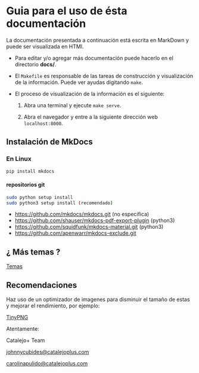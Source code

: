 # Guia para el uso de ésta documentación

La documentación presentada a continuación está escrita en MarkDown y puede
ser visualizada en HTMl.

  * Para editar y/o agregar más documentación puede hacerlo en el directorio **docs/**.

  * El `Makefile` es responsable de las tareas de construcción y visualización de la información.
    Puede ver ayudas digitando `make`.

  * El proceso de visualización de la información es el siguiente:

    1.  Abra una terminal y ejecute `make serve`.

    2.  Abra el navegador y entre a la siguiente dirección web `localhost:8000`.

## Instalación de MkDocs

### En Linux

```bash
pip install mkdocs
```
#### repositorios git

```bash
sudo python setup install
sudo python3 setup install (recomendado)
```

* https://github.com/mkdocs/mkdocs.git (no especifica)
* https://github.com/shauser/mkdocs-pdf-export-plugin (python3)
* https://github.com/squidfunk/mkdocs-material.git (python3)
* https://github.com/apenwarr/mkdocs-exclude.git

## ¿ Más temas ?

[Temas](https://github.com/mkdocs/mkdocs/wiki/MkDocs-Themes)

## Recomendaciones

Haz uso de un optimizador de imagenes para disminuir el tamaño de estas
y mejorar el rendimiento, por ejemplo:

[TinyPNG](https://tinypng.com/)

Atentamente:

Catalejo+ Team

johnnycubides@catalejoplus.com

carolinapulido@catalejoplus.com
